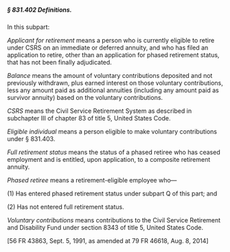 ##### § 831.402 Definitions. #####

In this subpart:

*Applicant for retirement* means a person who is currently eligible to retire under CSRS on an immediate or deferred annuity, and who has filed an application to retire, other than an application for phased retirement status, that has not been finally adjudicated.

*Balance* means the amount of voluntary contributions deposited and not previously withdrawn, plus earned interest on those voluntary contributions, less any amount paid as additional annuities (including any amount paid as survivor annuity) based on the voluntary contributions.

*CSRS* means the Civil Service Retirement System as described in subchapter III of chapter 83 of title 5, United States Code.

*Eligible individual* means a person eligible to make voluntary contributions under § 831.403.

*Full retirement status* means the status of a phased retiree who has ceased employment and is entitled, upon application, to a composite retirement annuity.

*Phased retiree* means a retirement-eligible employee who—

(1) Has entered phased retirement status under subpart Q of this part; and

(2) Has not entered full retirement status.

*Voluntary contributions* means contributions to the Civil Service Retirement and Disability Fund under section 8343 of title 5, United States Code.

[56 FR 43863, Sept. 5, 1991, as amended at 79 FR 46618, Aug. 8, 2014]